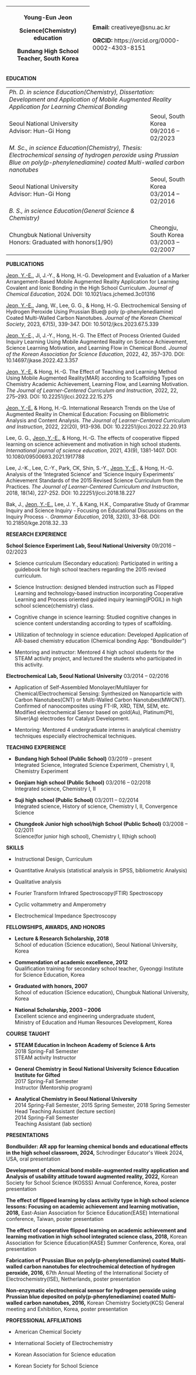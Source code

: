 <table>
<colgroup>
<col style="width: 45%" />
<col style="width: 54%" />
</colgroup>
<thead>
<tr class="header">
<th><p><strong>Young-Eun Jeon</strong></p>
<p>Science(Chemistry) education</p>
<p>Bundang High School Teacher, South Korea</p></th>
<td><p><strong>Email:</strong> creativeye@snu.ac.kr</p>
<p><strong>ORCID:</strong>
https://orcid.org/0000-0002-4303-8151</p></td>
</tr>
</thead>
<tbody>
</tbody>
</table>

**EDUCATION**

<table>
<colgroup>
<col style="width: 76%" />
<col style="width: 23%" />
</colgroup>
<tbody>
<tr class="odd">
<td colspan="2"><em>Ph. D. in science Education(Chemistry),
Dissertation: Development and Application of Mobile Augmented Reality
Application for Learning Chemical Bonding</em></td>
</tr>
<tr class="even">
<td>Seoul National University<br />
Advisor: Hun-Gi Hong</td>
<td>Seoul, South Korea<br />
09/2016 – 02/2023</td>
</tr>
<tr class="even">
<td colspan="2"><em>M. Sc., in science Education(Chemistry), Thesis:
Electrochemical sensing of hydrogen peroxide using Prussian Blue on
poly(p-phenylenediamine) coated Multi-walled carbon nanotubes</em></td>
</tr>
<tr class="odd">
<td>Seoul National University<br />
Advisor: Hun-Gi Hong</td>
<td>Seoul, South Korea<br />
03/2014 – 02/2016</td>
</tr>
<tr class="even">
<td><em>B. S., in science Education(General Science &amp;
Chemistry)</em></td>
<td></td>
</tr>
<tr class="odd">
<td>Chungbuk National University<br />
Honors: Graduated with honors(1/90)</td>
<td>Cheongju, South Korea<br />
03/2003 – 02/2007</td>
</tr>
</tbody>
</table>

**PUBLICATIONS**

<u>Jeon, Y.-E.</u>, Ji, J.-Y., & Hong, H.-G. Development and Evaluation
of a Marker Arrangement-Based Mobile Augmented Reality Application for
Learning Covalent and Ionic Bonding in the High School Curriculum.
*Journal of Chemical Education*, 2024. DOI: 10.1021/acs.jchemed.3c01316

<u>Jeon, Y.-E.</u>, Jang, W., Lee, G. G., & Hong, H.-G. Electrochemical
Sensing of Hydrogen Peroxide Using Prussian Blue@ poly
(p-phenylenediamine) Coated Multi-Walled Carbon Nanotubes. *Journal of
the Korean Chemical Society*, 2023, 67(5), 339-347. DOI:
10.5012/jkcs.2023.67.5.339

<u>Jeon, Y.-E</u>., Ji, J.-Y., Hong, H.-G. The Effect of Process
Oriented Guided Inquiry Learning Using Mobile Augmented Reality on
Science Achievement, Science Learning Motivation, and Learning Flow in
Chemical Bond. *Journal of the Korean Association for Science
Education*, 2022, 42, 357–370. DOI: 10.14697/jkase.2022.42.3.357

<u>Jeon, Y.-E.</u> & Hong, H.-G. The Effect of Teaching and Learning
Method Using Mobile Augmented Reality(MAR) according to Scaffolding
Types on Chemistry Academic Achievement, Learning Flow, and Learning
Motivation. *The Journal of Learner-Centered Curriculum and
Instruction,* 2022, 22, 275–293. DOI: 10.22251/jlcci.2022.22.15.275

<u>Jeon, Y.-E.</u> & Hong, H.-G. International Research Trends on the
Use of Augmented Reality in Chemical Education: Focusing on Bibliometric
Analysis and Content Analysis. *The Journal of Learner-Centered
Curriculum and Instruction*, 2022, 22(20), 913-936. DOI:
10.22251/jlcci.2022.22.20.913

Lee, G. G., <u>Jeon, Y.-E.</u>, & Hong, H.-G. The effects of cooperative
flipped learning on science achievement and motivation in high school
students. *International journal of science education*, 2021, 43(9),
1381-1407. DOI: 10.1080/09500693.2021.1917788

Lee, J.-K., Lee, C.-Y., Park, CK, Shin, S.-Y., <u>Jeon, Y.-E</u>., &
Hong, H.-G. Analysis of the ‘Integrated Science’ and ‘Science Inquiry
Experiments’ Achievement Standards of the 2015 Revised Science
Curriculum from the Practices. *The Journal of Learner-Centered
Curriculum and Instruction*, 2018, 18(14), 227-252. DOI:
10.22251/jlcci.2018.18.227

Bak, J., <u>Jeon, Y.-E.</u>, Lee, J. Y., & Kang, H.K., Comparative Study
of Grammar Inquiry and Science Inquiry - Focusing on Educational
Discussions on the Inquiry Process -. *Grammar Education*, 2018, 32(0),
33-68. DOI: 10.21850/kge.2018.32..33

**RESEARCH EXPERIENCE**

**School Science Experiment Lab, Seoul National University** 09/2016 –
02/2023

- Science curriculum (Secondary education): Participated in writing a
  guidebook for high school teachers regarding the 2015 revised
  curriculum.

- Science Instruction: designed blended instruction such as Flipped
  Learning and technology-based instruction incorporating Cooperative
  Learning and Process oriented guided inquiry learning(POGIL) in high
  school science(chemistry) class.

- Cognitive change in science learning: Studied cognitive changes in
  science content understanding according to types of scaffolding.

- Utilization of technology in science education: Developed Application
  of AR-based chemistry education (Chemical bonding App: "Bondbuilder")

- Mentoring and instructor: Mentored 4 high school students for the
  STEAM activity project, and lectured the students who participated in
  this activity.

**Electrochemical Lab, Seoul National University** 03/2014 – 02/2016

- Application of Self-Assembled Monolayer/Multilayer for
  Chemical/Electrochemical Sensing: Synthesized on Nanoparticle with
  Carbon Nanotubes(CNT) or Multi-Walled Carbon Nanotubes(MWCNT).
  Confirmed of nanocomposites using FT-IR, XRD, TEM, SEM, etc. Modified
  electrochemical Sensor based on gold(Au), Platinum(Pt), Silver(Ag)
  electrodes for Catalyst Development.

- Mentoring: Mentored 4 undergraduate interns in analytical chemistry
  techniques especially electrochemical techniques.

**TEACHING EXPERIENCE**

- **Bundang high School (Public School)** 03/2019 – present  
  Integrated Science, Integrated Science Experiment, Chemistry Ⅰ, Ⅱ,
  Chemistry Experiment

- **Gonjiam high school (Public School)** 03/2016 – 02/2018  
  Integrated science, Chemistry Ⅰ, Ⅱ

- **Suji high school (Public School)** 03/2011 – 02/2014  
  Integrated science, History of science, Chemistry Ⅰ, Ⅱ, Convergence
  Science

- **Chungdeok Junior high school/high School (Public School)** 03/2008 –
  02/2011  
  Science(for junior high school), Chemistry Ⅰ, Ⅱ(high school)

**SKILLS**

- Instructional Design, Curriculum

- Quantitative Analysis (statistical analysis in SPSS, bibliometric
  Analysis)

- Qualitative analysis

- Fourier Transform Infrared Spectroscopy(FTIR) Spectroscopy

- Cyclic voltammetry and Amperometry

- Electrochemical Impedance Spectroscopy

**FELLOWSHIPS, AWARDS, AND HONORS**

- **Lecture & Research Scholarship, 2018**  
  School of education (Science education), Seoul National University,
  Korea

- **Commendation of academic excellence, 2012**  
  Qualification training for secondary school teacher, Gyeonggi
  Institute for Science Education, Korea

- **Graduated with honors, 2007**  
  School of education (Science education), Chungbuk National University,
  Korea

<!-- -->

- **National Scholarship, 2003 – 2006**  
  Excellent science and engineering undergraduate student,  
  Ministry of Education and Human Resources Development, Korea

**COURSE TAUGHT**

- **STEAM Education in Incheon Academy of Science & Arts**  
  2018 Spring-Fall Semester  
  STEAM activity Instructor

- **General Chemistry in Seoul National University Science Education
  Institute for Gifted**  
  2017 Spring-Fall Semester  
  Instructor (Mentorship program)

- **Analytical Chemistry in Seoul National University**  
  2014 Spring-Fall Semester, 2015 Spring Semester, 2018 Spring
  Semester  
  Head Teaching Assistant (lecture section)  
  2014 Spring-Fall Semester  
  Teaching Assistant (lab section)

**PRESENTATIONS**

**Bondbuilder: AR app for learning chemical bonds and educational effects in the high school 
classroom, 2024,**
Schrodinger Educator's Week 2024, USA, oral presentation 

**Development of chemical bond mobile-augmented reality application and
Analysis of usability attitude toward augmented reality, 2022,** Korean
Society for School Science (KOSSS) Annual Conference, Korea, poster
presentation 

**The effect of flipped learning by class activity type in high school
science lessons: Focusing on academic achievement and learning
motivation, 2018,** East-Asian Association for Science Education(EASE)
International conference, Taiwan, poster presentation  

**The effect of cooperative flipped learning on academic achievement and
learning motivation in high school integrated science class, 2018,**
Korean Association for Science Education(KASE) Summer Conference, Korea,
oral presentation

**Fabrication of Prussian Blue on poly(p-phenylenediamine) coated
Multi-walled carbon nanotubes for electrochemical detection of hydrogen
peroxide, 2016,** 67th Annual Meeting of the International Society of
Electrochemistry(ISE), Netherlands, poster presentation

**Non-enzymatic electrochemical sensor for hydrogen peroxide using
Prussian blue deposited on poly(p-phenylenediamine) coated Multi-walled
carbon nanotubes, 2016,** Korean Chemistry Society(KCS) General meeting
and Exhibition, Korea, poster presentation

**PROFESSIONAL AFFILIATIONS**

- American Chemical Society

- International Society of Electrochemistry

- Korean Association for Science education

- Korean Society for School Science
